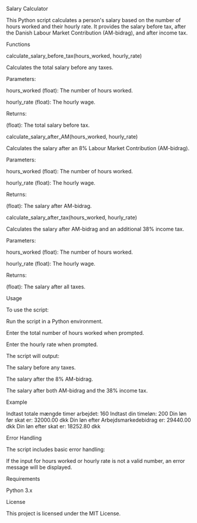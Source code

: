 Salary Calculator

This Python script calculates a person's salary based on the number of hours worked and their hourly rate. It provides the salary before tax, after the Danish Labour Market Contribution (AM-bidrag), and after income tax.

Functions

calculate_salary_before_tax(hours_worked, hourly_rate)

Calculates the total salary before any taxes.

Parameters:

hours_worked (float): The number of hours worked.

hourly_rate (float): The hourly wage.

Returns:

(float): The total salary before tax.

calculate_salary_after_AM(hours_worked, hourly_rate)

Calculates the salary after an 8% Labour Market Contribution (AM-bidrag).

Parameters:

hours_worked (float): The number of hours worked.

hourly_rate (float): The hourly wage.

Returns:

(float): The salary after AM-bidrag.

calculate_salary_after_tax(hours_worked, hourly_rate)

Calculates the salary after AM-bidrag and an additional 38% income tax.

Parameters:

hours_worked (float): The number of hours worked.

hourly_rate (float): The hourly wage.

Returns:

(float): The salary after all taxes.

Usage

To use the script:

Run the script in a Python environment.

Enter the total number of hours worked when prompted.

Enter the hourly rate when prompted.

The script will output:

The salary before any taxes.

The salary after the 8% AM-bidrag.

The salary after both AM-bidrag and the 38% income tax.

Example

Indtast totale mængde timer arbejdet: 160
Indtast din timeløn: 200
Din løn før skat er: 32000.00 dkk
Din løn efter Arbejdsmarkedebidrag er: 29440.00 dkk
Din løn efter skat er: 18252.80 dkk

Error Handling

The script includes basic error handling:

If the input for hours worked or hourly rate is not a valid number, an error message will be displayed.

Requirements

Python 3.x

License

This project is licensed under the MIT License.

